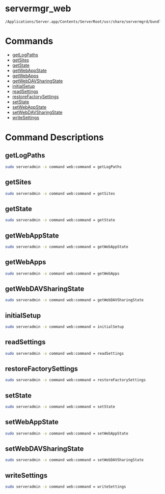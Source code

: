 # servermgr_web

```console
/Applications/Server.app/Contents/ServerRoot/usr/share/servermgrd/bundles/servermgr_web.bundle/Contents/MacOS/servermgr_web
```

# Commands

* [getLogPaths](https://github.com/erikberglund/servermgr_commands/blob/master/servermgr_web.md#getlogpaths)
* [getSites](https://github.com/erikberglund/servermgr_commands/blob/master/servermgr_web.md#getsites)
* [getState](https://github.com/erikberglund/servermgr_commands/blob/master/servermgr_web.md#getstate)
* [getWebAppState](https://github.com/erikberglund/servermgr_commands/blob/master/servermgr_web.md#getwebappstate)
* [getWebApps](https://github.com/erikberglund/servermgr_commands/blob/master/servermgr_web.md#getwebapps)
* [getWebDAVSharingState](https://github.com/erikberglund/servermgr_commands/blob/master/servermgr_web.md#getwebdavsharingstate)
* [initialSetup](https://github.com/erikberglund/servermgr_commands/blob/master/servermgr_web.md#initialsetup)
* [readSettings](https://github.com/erikberglund/servermgr_commands/blob/master/servermgr_web.md#readsettings)
* [restoreFactorySettings](https://github.com/erikberglund/servermgr_commands/blob/master/servermgr_web.md#restorefactorysettings)
* [setState](https://github.com/erikberglund/servermgr_commands/blob/master/servermgr_web.md#setstate)
* [setWebAppState](https://github.com/erikberglund/servermgr_commands/blob/master/servermgr_web.md#setwebappstate)
* [setWebDAVSharingState](https://github.com/erikberglund/servermgr_commands/blob/master/servermgr_web.md#setwebdavsharingstate)
* [writeSettings](https://github.com/erikberglund/servermgr_commands/blob/master/servermgr_web.md#writesettings)

# Command Descriptions

## getLogPaths

```bash
sudo serveradmin -x command web:command = getLogPaths
```

## getSites

```bash
sudo serveradmin -x command web:command = getSites
```

## getState

```bash
sudo serveradmin -x command web:command = getState
```

## getWebAppState

```bash
sudo serveradmin -x command web:command = getWebAppState
```

## getWebApps

```bash
sudo serveradmin -x command web:command = getWebApps
```

## getWebDAVSharingState

```bash
sudo serveradmin -x command web:command = getWebDAVSharingState
```

## initialSetup

```bash
sudo serveradmin -x command web:command = initialSetup
```

## readSettings

```bash
sudo serveradmin -x command web:command = readSettings
```

## restoreFactorySettings

```bash
sudo serveradmin -x command web:command = restoreFactorySettings
```

## setState

```bash
sudo serveradmin -x command web:command = setState
```

## setWebAppState

```bash
sudo serveradmin -x command web:command = setWebAppState
```

## setWebDAVSharingState

```bash
sudo serveradmin -x command web:command = setWebDAVSharingState
```

## writeSettings

```bash
sudo serveradmin -x command web:command = writeSettings
```

